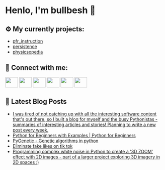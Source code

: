 # Henlo, I'm bullbesh 👋

## ⚙️ My currently projects:
- [pfr_instruction](https://github.com/bullbesh/pfr_instruction)
- [persistence](https://github.com/bullbesh/persistence)
- [physicsopedia](https://github.com/bullbesh/physicsopedia)

## 🔎 Connect with me:
[<img height="32" width="40" src="https://cdn.jsdelivr.net/npm/simple-icons@v5/icons/telegram.svg" />](https://t.me/bullbesh)
[<img height="32" width="40" src="https://cdn.jsdelivr.net/npm/simple-icons@v5/icons/vk.svg" />](https://vk.com/bullbesh)
[<img height="32" width="40" src="https://cdn.jsdelivr.net/npm/simple-icons@v5/icons/twitter.svg" />](https://twitter.com/bullbesh1)
[<img height="32" width="40" src="https://cdn.jsdelivr.net/npm/simple-icons@v5/icons/instagram.svg" />](https://www.instagram.com/bullbesh)
[<img height="32" width="40" src="https://cdn.jsdelivr.net/npm/simple-icons@v5/icons/reddit.svg" />](https://www.reddit.com/user/bullbesh)
[<img height="32" width="40" src="https://cdn.jsdelivr.net/npm/simple-icons@v5/icons/youtube.svg" />](https://www.youtube.com/channel/UCtfjRs6uzgq5mfm8S06WTcg)

## 📕 Latest Blog Posts
<!-- BLOG-POST-LIST:START -->
- [I was tired of not catching up with all the interesting software content that&#39;s out there, so I built a blog for myself and the busy Pythonistas - summaries of interesting articles and stories! Planning to write a new post every week.](https://www.reddit.com/r/Python/comments/rhlyki/i_was_tired_of_not_catching_up_with_all_the/)
- [Python for Beginners with Examples | Python for Beginners](https://www.reddit.com/r/Python/comments/rhlu72/python_for_beginners_with_examples_python_for/)
- [PyGenetic - Genetic algorithms in python](https://www.reddit.com/r/Python/comments/rhl6cf/pygenetic_genetic_algorithms_in_python/)
- [Eliminate fake likes on tik tok](https://www.reddit.com/r/Python/comments/rhkf2t/eliminate_fake_likes_on_tik_tok/)
- [Programming complex white noise in Python to create a &#39;3D ZOOM&#39; effect with 2D images - part of a larger project exploring 3D imagery in 2D spaces :&rpar;](https://www.reddit.com/r/Python/comments/rhgj7c/programming_complex_white_noise_in_python_to/)
<!-- BLOG-POST-LIST:END -->
